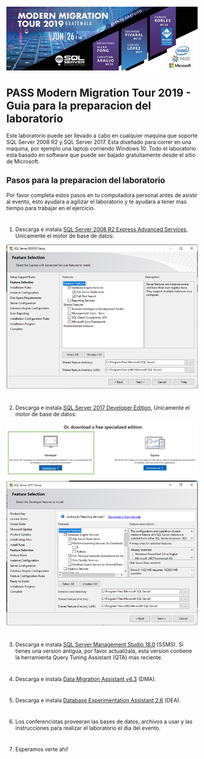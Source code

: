 ![Header](images/header.jpg)
# PASS Modern Migration Tour 2019 - Guia para la preparacion del laboratorio

Este laboratorio puede ser llevado a cabo en cualquier maquina que soporte SQL Server 2008 R2 y SQL Server 2017.
Esta diseñado para correr en una maquina, por ejemplo una laptop corriendo Windows 10.
Todo el laboratorio esta basado en software que puede ser bajado gratuitamente desde el sitio de Microsoft.

## Pasos para la preparacion del laboratorio

Por favor completa estos pasos en tu computadora personal antes de asistir al evento, esto ayudara a agilizar el laboratorio y te ayudara a tener mas tiempo para trabajar en el ejercicio.

#
1. Descarga e instala [SQL Server 2008 R2 Express Advanced Services](https://www.microsoft.com/en-us/download/details.aspx?id=25174), Unicamente el motor de base de datos:

![SQL Server 2008 R2 installation screenshot](images/SQL2008Install.png)

#
2. Descarga e instala [SQL Server 2017 Developer Edition](https://www.microsoft.com/en-us/sql-server/sql-server-downloads), Unicamente el motor de base de datos:

![Download Developer Edition](images/DownloadDeveloperEdition.png)

![Install SQL Server 2017](images/SQL2017Install.png)

#
3. Descarga e instala [SQL Server Management Studio 18.0](https://docs.microsoft.com/en-us/sql/ssms/download-sql-server-management-studio-ssms?view=sql-server-2017) (SSMS). Si tienes una version antigua, por favor actualizala, esta version contiene la herramienta Query Tuning Assistant (QTA) mas reciente.

#
4. Descarga e instala [Data Migration Assistant v4.3](https://www.microsoft.com/en-us/download/details.aspx?id=53595) (DMA).

#
5. Descarga e instala [Database Experimentation Assistant 2.6](https://www.microsoft.com/en-us/download/details.aspx?id=54090) (DEA).

#
6. Los conferencistas proveeran las bases de datos, archivos a usar y las instrucciones para realizar el laboratorio el dia del evento.

#
7. Esperamos verte ahi!
